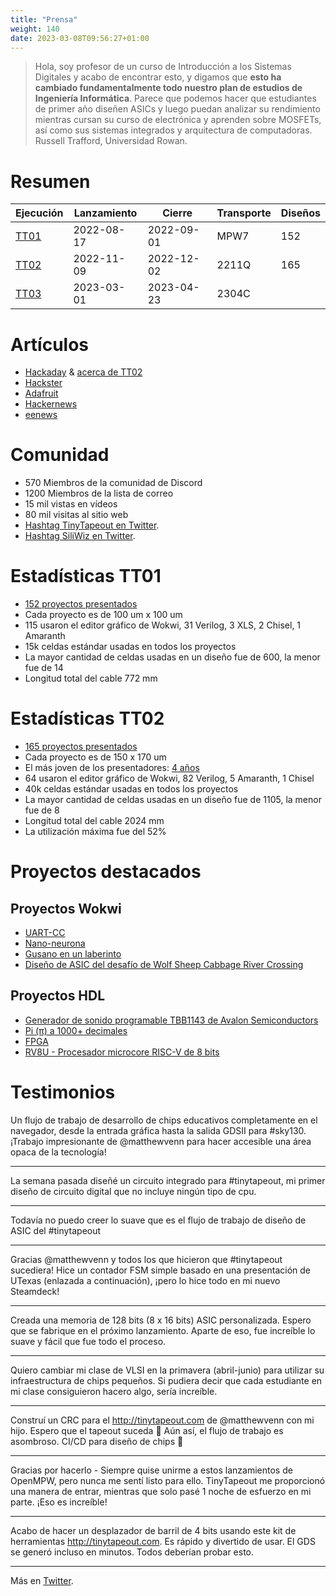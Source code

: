 ```yaml
---
title: "Prensa"
weight: 140
date: 2023-03-08T09:56:27+01:00
---
```


> Hola, soy profesor de un curso de Introducción a los Sistemas Digitales y acabo de encontrar esto, y digamos que **esto ha cambiado fundamentalmente todo nuestro plan de estudios de Ingeniería Informática**. Parece que podemos hacer que estudiantes de primer año diseñen ASICs y luego puedan analizar su rendimiento mientras cursan su curso de electrónica y aprenden sobre MOSFETs, así como sus sistemas integrados y arquitectura de computadoras. Russell Trafford, Universidad Rowan.

# Resumen

| Ejecución  | Lanzamiento   | Cierre     | Transporte | Diseños      |
|------------|---------------|------------|------------|--------------|
| [TT01](/es/runs/tt01)       | 2022-08-17    | 2022-09-01 | MPW7       | 152          |
| [TT02](/es/runs/tt02)       | 2022-11-09    | 2022-12-02 | 2211Q      | 165          |
| [TT03](/es/runs/tt03)       | 2023-03-01    | 2023-04-23 | 2304C      |              |

# Artículos

* [Hackaday](https://hackaday.com/2023/03/05/tiny-tapeout-3-get-your-own-chip-deign-to-a-fab/) & [acerca de TT02](https://hackaday.com/2022/10/23/design-your-own-chip-with-tinytapeout/)
* [Hackster](https://www.hackster.io/news/matthew-venn-launches-tiny-tapeout-3-to-take-you-from-idea-to-chip-design-in-minutes-00e00946e10a)
* [Adafruit](https://blog.adafruit.com/2022/08/31/tinytapeout-making-it-easier-to-get-a-chip-design-manufactured-tinytapeout-matthewvenn/)
* [Hackernews](https://news.ycombinator.com/item?id=32617620)
* [eenews](https://www.eenewseurope.com/en/tinytapeout-boost-for-open-source-silicon-chip-design/)

# Comunidad

* 570 Miembros de la comunidad de Discord
* 1200 Miembros de la lista de correo
* 15 mil vistas en vídeos
* 80 mil visitas al sitio web
* [Hashtag TinyTapeout en Twitter](https://twitter.com/search?q=tinytapeout).
* [Hashtag SiliWiz en Twitter](https://twitter.com/search?q=siliwiz).

# Estadísticas TT01

* [152 proyectos presentados](/es/runs/tt01)
* Cada proyecto es de 100 um x 100 um
* 115 usaron el editor gráfico de Wokwi, 31 Verilog, 3 XLS, 2 Chisel, 1 Amaranth
* 15k celdas estándar usadas en todos los proyectos
* La mayor cantidad de celdas usadas en un diseño fue de 600, la menor fue de 14
* Longitud total del cable 772 mm

# Estadísticas TT02

* [165 proyectos presentados](/es/runs/tt02)
* Cada proyecto es de 150 x 170 um
* El más joven de los presentadores: [4 años](https://tinytapeout.com/runs/tt02/031)
* 64 usaron el editor gráfico de Wokwi, 82 Verilog, 5 Amaranth, 1 Chisel
* 40k celdas estándar usadas en todos los proyectos
* La mayor cantidad de celdas usadas en un diseño fue de 1105, la menor fue de 8
* Longitud total del cable 2024 mm
* La utilización máxima fue del 52%

# Proyectos destacados

## Proyectos Wokwi

* [UART-CC](https://tinytapeout.com/runs/tt02/057)
* [Nano-neurona](https://tinytapeout.com/runs/tt02/066)
* [Gusano en un laberinto](https://tinytapeout.com/runs/tt02/084)
* [Diseño de ASIC del desafío de Wolf Sheep Cabbage River Crossing](https://tinytapeout.com/runs/tt02/111)

## Proyectos HDL

* [Generador de sonido programable TBB1143 de Avalon Semiconductors](https://tinytapeout.com/runs/tt02/024/)
* [Pi (π) a 1000+ decimales](https://tinytapeout.com/runs/tt02/036)
* [FPGA](https://tinytapeout.com/runs/tt02/090)
* [RV8U - Procesador microcore RISC-V de 8 bits](https://tinytapeout.com/runs/tt02/107)

# Testimonios

Un flujo de trabajo de desarrollo de chips educativos completamente en el navegador, desde la entrada gráfica hasta la salida GDSII para #sky130. ¡Trabajo impresionante de @matthewvenn para hacer accesible una área opaca de la tecnología!

---
La semana pasada diseñé un circuito integrado para #tinytapeout, mi primer diseño de circuito digital que no incluye ningún tipo de cpu.

---
Todavía no puedo creer lo suave que es el flujo de trabajo de diseño de ASIC del #tinytapeout

---
Gracias @matthewvenn y todos los que hicieron que #tinytapeout sucediera! Hice un contador FSM simple basado en una presentación de UTexas (enlazada a continuación), ¡pero lo hice todo en mi nuevo Steamdeck!

---
Creada una memoria de 128 bits (8 x 16 bits) ASIC personalizada. Espero que se fabrique en el próximo lanzamiento. Aparte de eso, fue increíble lo suave y fácil que fue todo el proceso.

---
Quiero cambiar mi clase de VLSI en la primavera (abril-junio) para utilizar su infraestructura de chips pequeños. Si pudiera decir que cada estudiante en mi clase consiguieron hacero algo, sería increíble.

---
Construí un CRC para el http://tinytapeout.com de @matthewvenn con mi hijo. Espero que el tapeout suceda 🥰 Aún así, el flujo de trabajo es asombroso. CI/CD para diseño de chips 🤯

---
Gracias por hacerlo - Siempre quise unirme a estos lanzamientos de OpenMPW, pero nunca me sentí listo para ello. TinyTapeout me proporcionó una manera de entrar, mientras que solo pasé 1 noche de esfuerzo en mi parte. ¡Eso es increíble!

---
Acabo de hacer un desplazador de barril de 4 bits usando este kit de herramientas http://tinytapeout.com. Es rápido y divertido de usar. El GDS se generó incluso en minutos. Todos deberían probar esto.

---
Más en [Twitter](https://twitter.com/search?q=tinytapeout).
